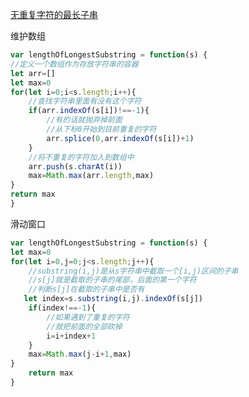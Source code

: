 [无重复字符的最长子串](https://leetcode-cn.com/problems/longest-substring-without-repeating-characters/)

维护数组

```javascript
var lengthOfLongestSubstring = function(s) {
//定义一个数组作为存放字符串的容器
let arr=[]
let max=0
for(let i=0;i<s.length;i++){
    //查找字符串里面有没有这个字符
    if(arr.indexOf(s[i])!==-1){
        //有的话就抛弃掉前面
        //从下标0开始到目前重复的字符
        arr.splice(0,arr.indexOf(s[i])+1)
    }
    //将不重复的字符加入到数组中
    arr.push(s.charAt(i))
    max=Math.max(arr.length,max)
}
return max
}
```

滑动窗口

```javascript
var lengthOfLongestSubstring = function(s) {
let max=0
for(let i=0,j=0;j<s.length;j++){
    //substring(i,j)是从s字符串中截取一个[i,j)区间的子串
    //s[j]就是截取的子串的尾部，后面的第一个字符
    //判断s[j]在截取的子串中是否有
   let index=s.substring(i,j).indexOf(s[j])
    if(index!==-1){
        //如果遇到了重复的字符
        //就把前面的全部砍掉
        i=i+index+1
    }
    max=Math.max(j-i+1,max)
}
    return max
}
```

